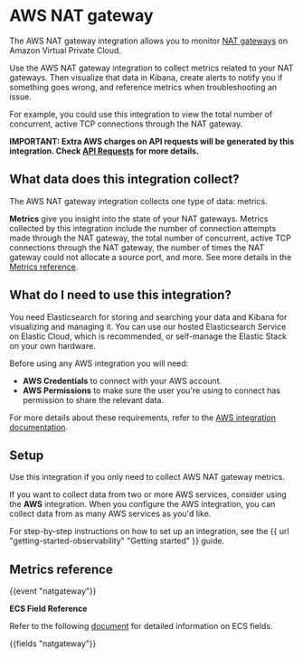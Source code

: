 # AWS NAT gateway

The AWS NAT gateway integration allows you to monitor [NAT gateways](https://docs.aws.amazon.com/vpc/latest/userguide/vpc-nat-gateway.html) on Amazon Virtual Private Cloud.

Use the AWS NAT gateway integration to collect metrics related to your NAT gateways. Then visualize that data in Kibana, create alerts to notify you if something goes wrong, and reference metrics when troubleshooting an issue.

For example, you could use this integration to view the total number of concurrent, active TCP connections through the NAT gateway.

**IMPORTANT: Extra AWS charges on API requests will be generated by this integration. Check [API Requests](https://www.elastic.co/docs/current/integrations/aws#api-requests) for more details.**

## What data does this integration collect?

The AWS NAT gateway integration collects one type of data: metrics.

**Metrics** give you insight into the state of your NAT gateways.
Metrics collected by this integration include the number of connection attempts made through the NAT gateway, the total number of concurrent, active TCP connections through the NAT gateway, the number of times the NAT gateway could not allocate a source port, and more. See more details in the [Metrics reference](#metrics-reference).

## What do I need to use this integration?

You need Elasticsearch for storing and searching your data and Kibana for visualizing and managing it. You can use our hosted Elasticsearch Service on Elastic Cloud, which is recommended, or self-manage the Elastic Stack on your own hardware.

Before using any AWS integration you will need:

* **AWS Credentials** to connect with your AWS account.
* **AWS Permissions** to make sure the user you're using to connect has permission to share the relevant data.

For more details about these requirements, refer to the [AWS integration documentation](https://docs.elastic.co/integrations/aws#requirements).

## Setup

Use this integration if you only need to collect AWS NAT gateway metrics.

If you want to collect data from two or more AWS services, consider using the **AWS** integration.
When you configure the AWS integration, you can collect data from as many AWS services as you'd like.

For step-by-step instructions on how to set up an integration, see the
{{ url "getting-started-observability" "Getting started" }} guide.

## Metrics reference

{{event "natgateway"}}

**ECS Field Reference**

Refer to the following [document](https://www.elastic.co/guide/en/ecs/current/ecs-field-reference.html) for detailed information on ECS fields.

{{fields "natgateway"}}
